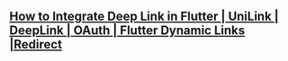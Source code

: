 [How to Integrate Deep Link in Flutter | UniLink | DeepLink | OAuth | Flutter Dynamic Links |Redirect](https://www.youtube.com/watch?v=g63269WmZjw)
---
